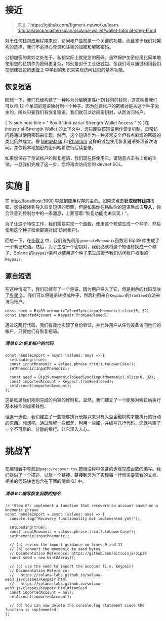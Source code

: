 # 接近

> 原文：<https://github.com/figment-networks/learn-tutorials/blob/master/solana/solana-wallet/wallet-tutorial-step-6.md>

对于任何钱包应用程序来说，访问帐户显然是一个关键的功能，而且鉴于我们对架构的选择，我们不必担心登录和注销的加密和解密密码。

公钥加密的美妙之处在于，私钥实际上就是您的密码。虽然保护加密应用比简单地使用您的私钥作为密码更复杂，特别是对于工业级钱包，但我们可以通过利用我们在创建钱包的[步骤 2](https://learn.figment.io/tutorials/solana-wallet-step-2) 中学到的知识来实现访问钱包的基本功能。

## 恢复短语

回想一下，我们已经构建了一种称为分层确定性(HD)钱包的钱包，这意味着我们可以将 12 个单词的短语映射到一个种子。因为创建帐户的密钥对是从这个种子派生的，所以只要我们有恢复短语，我们就可以访问密钥对，从而访问帐户。

{ % side note title = " Box 6.1:Industrial-Strength Wallet Access " % }在 Industrial-Strength Wallet 的上下文中，您只能将该短语用作恢复机制。日常访问将通过使用密码来实现。然而，这个短语作为一种非常安全但有点麻烦的密码的类比仍然成立。像 [MetaMask](https://metamask.io/) 和 [Phantom](https://phantom.app/) 这样的钱包使用恢复短语处理首次访问，并依赖本地加密的密码哈希进行后续登录。

如果您保存了测试帐户的恢复短语，我们现在将使用它。请随意点击右上角的注销。一旦我们完成了这一步，您将再次访问您的 devnet SOL。

# 实施 <g-emoji class="g-emoji" alias="jigsaw" fallback-src="https://github.githubassets.cimg/icons/emoji/unicode/1f9e9.png">🧩</g-emoji>

在 [http://localhost:3000](http://localhost:3000) 导航到应用程序的主页。如果您点击**获取现有钱包**按钮，您将被转到导入恢复短语的页面。但是如果你在粘贴你的短语后点击**导入**，你会注意到控制台中的一条消息，上面写着:“恢复功能尚未实现！”。

为了让这个特性工作，我们需要实现一个函数，使用这个短语生成一个种子，然后使用这个种子检索密钥对(即访问帐户)。

回想一下，在[步骤 2](https://learn.figment.io/tutorials/solana-wallet-step-2) 中，我们首先利用`generateMnemonic`函数用 Bip39 库生成了一个助记短语。然后，为了生成一个密钥对，我们必须将这个短语转换成一个种子，Solana 的`Keypair`类可以使用这个种子来生成授予我们访问帐户权限的`Keypair`。

## 源自短语

在这种情况下，我们已经有了一个短语，因为用户导入了它，但是剩余的代码反映了[步骤 2](https://learn.figment.io/tutorials/solana-wallet-step-2) 。我们可以将短语转换成种子，然后利用来自`Keypair`的`fromSeed`方法来访问账户。

```
const seed = Bip39.mnemonicToSeedSync(inputMnemonic).slice(0, 32);
const importedAccount = Keypair.fromSeed(seed);
```

通过这两行代码，我们有效地实现了身份验证，并允许用户从任何设备访问他们的帐户，只要他们有恢复短语。

##### *清单 6.2:恢复帐户的代码*

```
const handleImport = async (values: any) => {
  setLoading(true);
  const inputMnemonic = values.phrase.trim().toLowerCase();
  setMnemonic(inputMnemonic);

  const seed = Bip39.mnemonicToSeedSync(inputMnemonic).slice(0, 32);
  const importedAccount = Keypair.fromSeed(seed);
  setAccount(importedAccount);
};
```

这是反思我们刚刚完成的内容的好时机。显然，我们建立了一个能够对索拉纳执行基本操作的加密钱包。

但退一步说，我们建立了一些能够执行长期以来只有大型金融机构才能执行的行动的东西。想想吧。通过理解一些概念，利用一些库，并编写几行代码，您就构建了一个不可信的、分散的银行。让它深入人心。

# 挑战<g-emoji class="g-emoji" alias="weight_lifting" fallback-src="https://github.githubassets.cimg/icons/emoji/unicode/1f3cb.png">🏋️</g-emoji>

在编辑器中导航到`pages/recover.tsx`,按照注释中包含的步骤完成函数的编写。我们提供了一个描述，以及一个链接，链接到您为了实现每一行而需要查看的文档。相关的代码块也包含在下面的清单 6.1 中。

##### *清单 6.1:编写恢复函数的指令*

```
// *Step 6*: implement a function that recovers an account based on a mnemonic phrase
const handleImport = async (values: any) => {
  console.log("Recovery functionality not implemented yet!");

  setLoading(true);
  const inputMnemonic = values.phrase.trim().toLowerCase();
  setMnemonic(inputMnemonic);

  // (a) review the import guidance on lines 9 and 11
  // (b) convert the mnemonic to seed bytes
  // Documentation Reference: https://github.com/bitcoinjs/bip39
  const seed = new Uint8Array();

  // (c) use the seed to import the account (i.e. keypair)
  // Documentation Reference:
  //   https://solana-labs.github.io/solana-web3.js/classes/Keypair.html
  //   https://solana-labs.github.io/solana-web3.js/classes/Keypair.html#fromSeed
  const importedAccount = null;
  setAccount(importedAccount);

  // (d) You can now delete the console.log statement since the function is implemented!
};
```